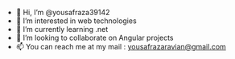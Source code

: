 - 👋 Hi, I’m @yousafraza39142
- 👀 I’m interested in web technologies
- 🌱 I’m currently learning .net
- 💞️ I’m looking to collaborate on Angular projects
- 📫 You can reach me at my mail : yousafrazaravian@gmail.com

<!---
yousafraza39142/yousafraza39142 is a ✨ special ✨ repository because its `README.md` (this file) appears on your GitHub profile.
You can click the Preview link to take a look at your changes.
--->
